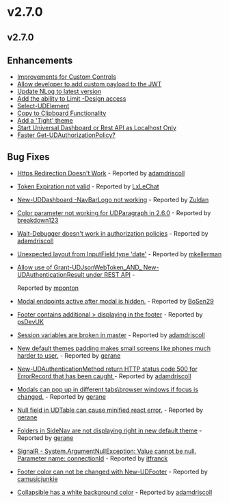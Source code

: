 # v2.7.0

## v2.7.0

## Enhancements

* [Improvements for Custom Controls](https://github.com/ironmansoftware/universal-dashboard/issues/1237)
* [Allow developer to add custom payload to the JWT](https://github.com/ironmansoftware/universal-dashboard/issues/1227)
* [Update NLog to latest version](https://github.com/ironmansoftware/universal-dashboard/issues/1225)
* [Add the ability to Limit -Design access](https://github.com/ironmansoftware/universal-dashboard/issues/1222)
* [Select-UDElement](https://github.com/ironmansoftware/universal-dashboard/issues/1216)
* [Copy to Clipboard Functionality](https://github.com/ironmansoftware/universal-dashboard/issues/1190)
* [Add a 'Tight' theme](https://github.com/ironmansoftware/universal-dashboard/issues/1189)
* [Start Universal Dashboard or Rest API as Localhost Only](https://github.com/ironmansoftware/universal-dashboard/issues/1182)
* [Faster Get-UDAuthorizationPolicy?](https://github.com/ironmansoftware/universal-dashboard/issues/1165)

## Bug Fixes

* [Https Redirection Doesn't Work](https://github.com/ironmansoftware/universal-dashboard/issues/1266) - Reported by [adamdriscoll](https://github.com/adamdriscoll)
* [Token Expiration not valid](https://github.com/ironmansoftware/universal-dashboard/issues/1265) - Reported by [LxLeChat](https://github.com/LxLeChat)   
* [New-UDDashboard -NavBarLogo not working](https://github.com/ironmansoftware/universal-dashboard/issues/1253) - Reported by [Zuldan](https://github.com/Zuldan)
* [Color parameter not working for UDParagraph in 2.6.0](https://github.com/ironmansoftware/universal-dashboard/issues/1250) - Reported by [breakdown123](https://github.com/breakdown123)
* [Wait-Debugger doesn't work in authorization policies](https://github.com/ironmansoftware/universal-dashboard/issues/1242) - Reported by [adamdriscoll](https://github.com/adamdriscoll)
* [Unexpected layout from InputField type 'date'](https://github.com/ironmansoftware/universal-dashboard/issues/1230) - Reported by [mkellerman](https://github.com/mkellerman)
* [Allow use of Grant-UDJsonWebToken_AND_ New-UDAuthenticationResult under REST API](https://github.com/ironmansoftware/universal-dashboard/issues/1226) -

  Reported by [mponton](https://github.com/mponton)

* [Modal endpoints active after modal is hidden.](https://github.com/ironmansoftware/universal-dashboard/issues/1223) - Reported by [BoSen29](https://github.com/BoSen29)
* [Footer contains additional &gt; displaying in the footer](https://github.com/ironmansoftware/universal-dashboard/issues/1209) - Reported by [psDevUK](https://github.com/psDevUK)
* [Session variables are broken in master](https://github.com/ironmansoftware/universal-dashboard/issues/1206) - Reported by [adamdriscoll](https://github.com/adamdriscoll)
* [New default themes padding makes small screens like phones much harder to user.](https://github.com/ironmansoftware/universal-dashboard/issues/1203) - Reported by [gerane](https://github.com/gerane)
* [New-UDAuthenticationMethod return HTTP status code 500 for ErrorRecord that has been caught ](https://github.com/ironmansoftware/universal-dashboard/issues/1199) - Reported by [adamdriscoll](https://github.com/adamdriscoll)
* [Modals can pop up in different tabs\browser windows if focus is changed.](https://github.com/ironmansoftware/universal-dashboard/issues/1196) - Reported by [gerane](https://github.com/gerane)
* [Null field in UDTable can cause minified react error.](https://github.com/ironmansoftware/universal-dashboard/issues/1193) - Reported by [gerane](https://github.com/gerane)
* [Folders in SideNav are not displaying right in new default theme](https://github.com/ironmansoftware/universal-dashboard/issues/1192) - Reported by [gerane](https://github.com/gerane)
* [SignalR - System.ArgumentNullException: Value cannot be null. Parameter name: connectionId](https://github.com/ironmansoftware/universal-dashboard/issues/1171) - Reported by [itfranck](https://github.com/itfranck)
* [Footer color can not be changed with New-UDFooter](https://github.com/ironmansoftware/universal-dashboard/issues/1154) - Reported by [camusicjunkie](https://github.com/camusicjunkie)
* [Collapsible has a white background color](https://github.com/ironmansoftware/universal-dashboard/issues/1149) - Reported by [adamdriscoll](https://github.com/adamdriscoll)

